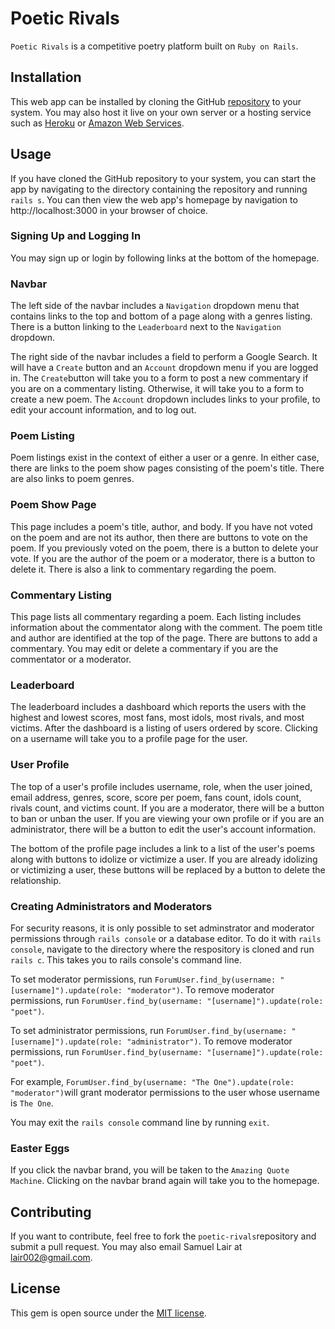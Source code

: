 # Poetic Rivals

`Poetic Rivals` is a competitive poetry platform built on `Ruby on Rails`.

## Installation

This web app can be installed by cloning the GitHub [repository](https://github.com/lair001/poetic-rivals) to your system.  You may also host it live on your own server or a hosting service such as [Heroku](https://www.heroku.com/) or [Amazon Web Services](https://aws.amazon.com/).

## Usage

If you have cloned the GitHub repository to your system, you can start the app by navigating to the directory containing the repository and running `rails s`.  You can then view the web app's homepage by navigation to http://localhost:3000 in your browser of choice.

### Signing Up and Logging In

You may sign up or login by following links at the bottom of the homepage.

### Navbar

The left side of the navbar includes a `Navigation` dropdown menu that contains links to the top and bottom of a page along with a genres listing.  There is a button linking to the `Leaderboard` next to the `Navigation` dropdown.

The right side of the navbar includes a field to perform a Google Search. It will have a `Create` button and an `Account` dropdown menu if you are logged in.  The `Create`button will take you to a form to post a new commentary if you are on a commentary listing.  Otherwise, it will take you to a form to create a new poem.  The `Account` dropdown includes links to your profile, to edit your account information, and to log out.

### Poem Listing

Poem listings exist in the context of either a user or a genre.  In either case, there are links to the poem show pages consisting of the poem's title.  There are also links to poem genres.

### Poem Show Page

This page includes a poem's title, author, and body.  If you have not voted on the poem and are not its author, then there are buttons to vote on the poem.  If you previously voted on the poem, there is a button to delete your vote.  If you are the author of the poem or a moderator, there is a button to delete it.  There is also a link to commentary regarding the poem.

### Commentary Listing

This page lists all commentary regarding a poem.  Each listing includes information about the commentator along with the comment.  The poem title and author are identified at the top of the page.  There are buttons to add a commentary.  You may edit or delete a commentary if you are the commentator or a moderator.

### Leaderboard

The leaderboard includes a dashboard which reports the users with the highest and lowest scores, most fans, most idols, most rivals, and most victims.  After the dashboard is a listing of users ordered by score.  Clicking on a username will take you to a profile page for the user.

### User Profile

The top of a user's profile includes username, role, when the user joined, email address, genres, score, score per poem, fans count, idols count, rivals count, and victims count.  If you are a moderator, there will be a button to ban or unban the user.  If you are viewing your own profile or if you are an administrator, there will be a button to edit the user's account information.

The bottom of the profile page includes a link to a list of the user's poems along with buttons to idolize or victimize a user.  If you are already idolizing or victimizing a user, these buttons will be replaced by a button to delete the relationship.

### Creating Administrators and Moderators

For security reasons, it is only possible to set adminstrator and moderator permissions through `rails console` or a database editor.  To do it with `rails console`, navigate to the directory where the respository is cloned and run `rails c`.  This takes you to rails console's command line.  

To set moderator permissions, run `ForumUser.find_by(username: "[username]").update(role: "moderator")`.  To remove moderator permissions, run `ForumUser.find_by(username: "[username]").update(role: "poet")`.

To set administrator permissions, run `ForumUser.find_by(username: "[username]").update(role: "administrator")`.  To remove moderator permissions, run `ForumUser.find_by(username: "[username]").update(role: "poet")`.

For example, `ForumUser.find_by(username: "The One").update(role: "moderator")`will grant moderator permissions to the user whose username is `The One`.

You may exit the `rails console` command line by running `exit`.

### Easter Eggs

If you click the navbar brand, you will be taken to the `Amazing Quote Machine`.  Clicking on the navbar brand again will take you to the homepage.

## Contributing

If you want to contribute, feel free to fork the `poetic-rivals`repository and submit a pull request.  You may also email Samuel Lair at lair002@gmail.com.

## License

This gem is open source under the [MIT license](https://github.com/lair001/poetic-rivals/blob/master/LICENSE).